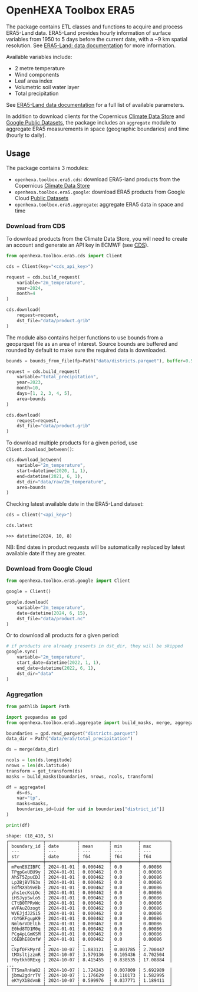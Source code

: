 # OpenHEXA Toolbox ERA5

The package contains ETL classes and functions to acquire and process ERA5-Land data. ERA5-Land
provides hourly information of surface variables from 1950 to 5 days before the current date, with
a ~9 km spatial resolution. See [ERA5-Land: data
documentation](https://confluence.ecmwf.int/display/CKB/ERA5-Land%3A+data+documentation) for more
information.

Available variables include:
* 2 metre temperature
* Wind components
* Leaf area index
* Volumetric soil water layer
* Total precipitation

See [ERA5-Land data
documentation](https://confluence.ecmwf.int/display/CKB/ERA5-Land%3A+data+documentation#ERA5Land:datadocumentation-parameterlistingParameterlistings)
for a full list of available parameters.

In addition to download clients for the Copernicus [Climate Data Store](https://cds.climate.copernicus.eu/datasets/reanalysis-era5-land?tab=overview) and [Google Public Datasets](https://cloud.google.com/storage/docs/public-datasets/era5), the package includes an `aggregate` module to aggregate ERA5 measurements in space (geographic boundaries) and time (hourly to daily).

## Usage

The package contains 3 modules:
* `openhexa.toolbox.era5.cds`: download ERA5-land products from the Copernicus [Climate Data Store](https://cds.climate.copernicus.eu/datasets/reanalysis-era5-land?tab=overview)
* `openhexa.toolbox.era5.google`: download ERA5 products from Google Cloud [Public Datasets](https://cloud.google.com/storage/docs/public-datasets/era5)
* `openhexa.toolbox.era5.aggregate`: aggregate ERA5 data in space and time

### Download from CDS

To download products from the Climate Data Store, you will need to create an account and generate an API key in ECMWF (see [CDS](https://cds.climate.copernicus.eu/)).

```python
from openhexa.toolbox.era5.cds import Client

cds = Client(key="<cds_api_key>")

request = cds.build_request(
    variable="2m_temperature",
    year=2024,
    month=4
)

cds.download(
    request=request,
    dst_file="data/product.grib"
)
```

The module also contains helper functions to use bounds from a geoparquet file as an area of
interest. Source bounds are buffered and rounded by default to make sure the required data is
downloaded.

```python
bounds = bounds_from_file(fp=Path("data/districts.parquet"), buffer=0.5)

request = cds.build_request(
    variable="total_precipitation",
    year=2023,
    month=10,
    days=[1, 2, 3, 4, 5],
    area=bounds
)

cds.download(
    request=request,
    dst_file="data/product.grib"
)
```

To download multiple products for a given period, use `Client.download_between()`:

```python
cds.download_between(
    variable="2m_temperature",
    start=datetime(2020, 1, 1),
    end=datetime(2021, 6, 1),
    dst_dir="data/raw/2m_temperature",
    area=bounds
)
```

Checking latest available date in the ERA5-Land dataset:

```python
cds = Client("<api_key>")

cds.latest
```
```
>>> datetime(2024, 10, 8)
```

NB: End dates in product requests will be automatically replaced by latest available date if they are greater.

### Download from Google Cloud

```python
from openhexa.toolbox.era5.google import Client

google = Client()

google.download(
    variable="2m_temperature",
    date=datetime(2024, 6, 15),
    dst_file="data/product.nc"
)
```

Or to download all products for a given period:

```python
# if products are already presents in dst_dir, they will be skipped
google.sync(
    variable="2m_temperature",
    start_date=datetime(2022, 1, 1),
    end_date=datetime(2022, 6, 1),
    dst_dir="data"
)
```

### Aggregation

```python
from pathlib import Path

import geopandas as gpd
from openhexa.toolbox.era5.aggregate import build_masks, merge, aggregate, get_transform

boundaries = gpd.read_parquet("districts.parquet")
data_dir = Path("data/era5/total_precipitation")

ds = merge(data_dir)

ncols = len(ds.longitude)
nrows = len(ds.latitude)
transform = get_transform(ds)
masks = build_masks(boundaries, nrows, ncols, transform)

df = aggregate(
    ds=ds,
    var="tp",
    masks=masks,
    boundaries_id=[uid for uid in boundaries["district_id"]]
)

print(df)
```
```
shape: (18_410, 5)
┌─────────────┬────────────┬───────────┬──────────┬───────────┐
│ boundary_id ┆ date       ┆ mean      ┆ min      ┆ max       │
│ ---         ┆ ---        ┆ ---       ┆ ---      ┆ ---       │
│ str         ┆ date       ┆ f64       ┆ f64      ┆ f64       │
╞═════════════╪════════════╪═══════════╪══════════╪═══════════╡
│ mPenE8ZIBFC ┆ 2024-01-01 ┆ 0.000462  ┆ 0.0      ┆ 0.00086   │
│ TPgpGxUBU9y ┆ 2024-01-01 ┆ 0.000462  ┆ 0.0      ┆ 0.00086   │
│ AhST5ZpuCDJ ┆ 2024-01-01 ┆ 0.000462  ┆ 0.0      ┆ 0.00086   │
│ Lp2BjBVT63s ┆ 2024-01-01 ┆ 0.000462  ┆ 0.0      ┆ 0.00086   │
│ EdfRX9b9vEb ┆ 2024-01-01 ┆ 0.000462  ┆ 0.0      ┆ 0.00086   │
│ yhs1ecKsLOc ┆ 2024-01-01 ┆ 0.000462  ┆ 0.0      ┆ 0.00086   │
│ iHSJypSwlo5 ┆ 2024-01-01 ┆ 0.000462  ┆ 0.0      ┆ 0.00086   │
│ CTtB0TPRvWc ┆ 2024-01-01 ┆ 0.000462  ┆ 0.0      ┆ 0.00086   │
│ eVFAuZOzogt ┆ 2024-01-01 ┆ 0.000462  ┆ 0.0      ┆ 0.00086   │
│ WVEJjdJ2S15 ┆ 2024-01-01 ┆ 0.000462  ┆ 0.0      ┆ 0.00086   │
│ rbYGKFgupK9 ┆ 2024-01-01 ┆ 0.000462  ┆ 0.0      ┆ 0.00086   │
│ Nml6rVDElLh ┆ 2024-01-01 ┆ 0.000462  ┆ 0.0      ┆ 0.00086   │
│ E0hd8TD1M0q ┆ 2024-01-01 ┆ 0.000462  ┆ 0.0      ┆ 0.00086   │
│ PCg4pLGmKSM ┆ 2024-01-01 ┆ 0.000462  ┆ 0.0      ┆ 0.00086   │
│ C6EBhE8OnfW ┆ 2024-01-01 ┆ 0.000462  ┆ 0.0      ┆ 0.00086   │
│ …           ┆ …          ┆ …         ┆ …        ┆ …         │
│ CkpfOFkMyrd ┆ 2024-10-07 ┆ 1.883121  ┆ 0.001785 ┆ 2.700447  │
│ tMXsltjzzmR ┆ 2024-10-07 ┆ 3.579136  ┆ 0.105436 ┆ 4.702504  │
│ F0ytkh0RExg ┆ 2024-10-07 ┆ 8.415455  ┆ 0.838535 ┆ 17.08884  │
...
│ TTSmaRnHa82 ┆ 2024-10-07 ┆ 1.724243  ┆ 0.007809 ┆ 5.692989  │
│ jbmw2gdrrTV ┆ 2024-10-07 ┆ 1.176629  ┆ 0.110173 ┆ 1.582995  │
│ eKYyXbBdvmB ┆ 2024-10-07 ┆ 0.599976  ┆ 0.037771 ┆ 1.189411  │
└─────────────┴────────────┴───────────┴──────────┴───────────┘
```